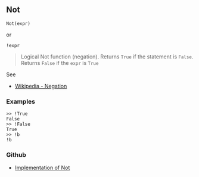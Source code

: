 ## Not

```
Not(expr)
```

or

```
!expr
```

> Logical Not function (negation). Returns `True` if the statement is `False`. Returns `False` if the `expr` is `True`

See
* [Wikipedia - Negation](https://en.wikipedia.org/wiki/Negation)

### Examples

```
>> !True
False
>> !False
True
>> !b
!b
```
### Github
* [Implementation of Not](https://github.com/axkr/symja_android_library/blob/master/symja_android_library/matheclipse-core/src/main/java/org/matheclipse/core/builtin/BooleanFunctions.java#L3321) 
